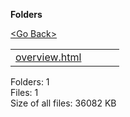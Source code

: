 **Folders**

[&lt;Go Back&gt;](../right.html)

<table><tbody><tr class="odd"><td><a href="overview.html">overview.html</a> </td><td></td><td></td><td></td></tr></tbody></table>

Folders: 1  
Files: 1  
Size of all files: 36082 KB
